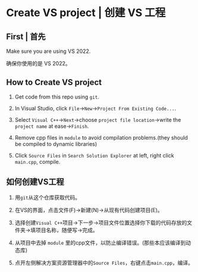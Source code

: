 # Create VS project | 创建 VS 工程

## First | 首先

Make sure you are using VS 2022.

确保你使用的是 VS 2022。

## How to Create VS project

1. Get code from this repo using `git`.

2. In Visual Studio, click `File`->`New`->`Project From Existing Code...`.

3. Select `Visual C++`->`Next`->choose `project file location`->write the `project name` at ease->`Finish`.

4. Remove cpp files in `module` to avoid compilation problems.(they should be compiled to dynamic libraries)

5. Click `Source Files` in `Search Solution Explorer` at left, right click `main.cpp`, compile.

## 如何创建VS工程

1. 用`git`从这个仓库获取代码。

2. 在VS的界面，点击文件(F)->新建(N)->从现有代码创建项目(E)。

3. 选择创建`Visual C++`项目->下一步->项目文件位置选择你下载的代码存放的文件夹->填项目名称，随便写->完成。

4. 从项目中去掉 `module` 里的cpp文件，以防止编译错误。(那些本应该编译到动态库)

5. 点开左侧解决方案资源管理器中的`Source Files`，右键点击`main.cpp`，编译。
